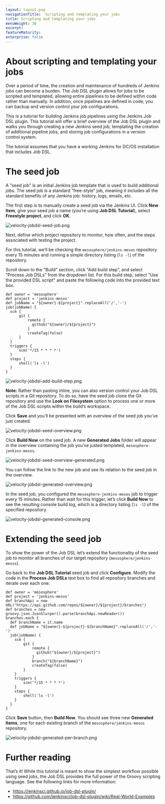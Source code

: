```yaml
---
layout: layout.pug
navigationTitle:  Scripting and templating your jobs
title: Scripting and templating your jobs
menuWeight: 30
excerpt:
featureMaturity:
enterprise: false
---
```

<h1>About scripting and templating your jobs</h1>

Over a period of time, the creation and maintenance of hundreds of Jenkins jobs can become a burden. The Job DSL plugin allows for jobs to be scripted and templated, allowing entire pipelines to be defined within code rather than manually. In addition, once pipelines are defined in code, you can backup and version control your job configurations.

This is a tutorial for building Jenkins job pipelines using the Jenkins Job DSL plugin. This tutorial will offer a brief overview of the Job DSL plugin and walks you through creating a new Jenkins seed job, templating the creation of additional pipeline jobs, and storing job configurations in a version control system.

The tutorial assumes that you have a working Jenkins for DC/OS installation that includes Job DSL.

<h1>The seed job</h1>

A "seed job" is an initial Jenkins job template that is used to build additional jobs. The seed job is a standard "free-style" job, meaning it includes all the standard benefits of any Jenkins job: history, logs, emails, etc.

The first step is to manually create a seed job via the Jenkins UI. Click <strong>New Item</strong>, give your seed job a name (you’re using <strong>Job DSL Tutorial</strong>), select <strong>Freestyle project</strong>, and click <strong>OK</strong>.

<img src="/services/jenkins/img/velocity-jobdsl-seed-job.png" alt="velocity-jobdsl-seed-job.png" />

Next, define which project repository to monitor, how often, and the steps associated with testing the project.

For this tutorial, we’ll be checking the <code>mesosphere/jenkins-mesos</code> repository every 15 minutes and running a simple directory listing (<code>ls -l</code>) of the repository.

Scroll down to the "Build" section, click "Add build step", and select "Process Job DSLs" from the dropdown list. For this build step, select "Use the provided DSL script" and paste the following code into the provided text box.

<pre><code>def owner = 'mesosphere'
def project = 'jenkins-mesos'
def jobName = "${owner}-${project}".replaceAll('/','-')
job(jobName) {
  scm {
      git {
          remote {
            github("${owner}/${project}")
          }
          createTag(false)
      }
  }
  triggers {
      scm('*/15 * * * *')
  }
  steps {
      shell('ls -l')
  }
}
</code></pre>

<img src="/services/jenkins/img/velocity-jobdsl-add-build-step.png" alt="velocity-jobdsl-add-build-step.png" />

<strong>Note:</strong> Rather than pasting inline, you can also version control your Job DSL scripts in a Git repository. To do so, have the seed job clone the Git repository and use the <strong>Look on Filesystem</strong> option to process one or more of the Job DSL scripts within the build’s workspace.

Click <strong>Save</strong> and you’ll be presented with an overview of the seed job you’ve just created.

<img src="/services/jenkins/img/velocity-jobdsl-seed-overview.png" alt="velocity-jobdsl-seed-overview.png" />

Click <strong>Build Now</strong> on the seed job. A new <strong>Generated Jobs</strong> folder will appear in the overview containing the job you’ve justed templated, <code>mesosphere-jenkins-mesos</code>.

<img src="/services/jenkins/img/velocity-jobdsl-seed-overview-generated.png" alt="velocity-jobdsl-seed-overview-generated.png" />

You can follow the link to the new job and see its relation to the seed job in the overview.

<img src="/services/jenkins/img/velocity-jobdsl-generated-overview.png" alt="velocity-jobdsl-generated-overview.png" />

In the seed job, you configured the <code>mesosphere-jenkins-mesos</code> job to trigger every 15 minutes. Rather than wait for this trigger, let’s click <strong>Build Now</strong> to see the resulting console build log, which is a directory listing (<code>ls -l</code>) of the specified repository.

<img src="/services/jenkins/img/velocity-jobdsl-generated-console.png" alt="velocity-jobdsl-generated-console.png" />

<h1>Extending the seed job</h1>

To show the power of the Job DSL let’s extend the functionality of the seed job to monitor all branches of our target repository (<code>mesosphere/jenkins-mesos</code>).

Go back to the <strong>Job DSL Tutorial</strong> seed job and click <strong>Configure</strong>. Modify the code in the <strong>Process Job DSLs</strong> text box to find all repository branches and iterate over each one:

<pre><code>def owner = 'mesosphere'
def project = 'jenkins-mesos'
def branchApi = new URL("https://api.github.com/repos/${owner}/${project}/branches")
def branches = new groovy.json.JsonSlurper().parse(branchApi.newReader())
branches.each {
  def branchName = it.name
  def jobName = "${owner}-${project}-${branchName}".replaceAll('/','-')
  job(jobName) {
    scm {
        git {
            remote {
              github("${owner}/${project}")
            }
            branch("${branchName}")
            createTag(false)
        }
    }
    triggers {
        scm('*/15 * * * *')
    }
    steps {
        shell('ls -l')
    }
  }
}
</code></pre>

Click <strong>Save</strong> button, then <strong>Build Now</strong>. You should see three new <strong>Generated Items</strong>, one for each existing branch of the <code>mesosphere/jenkins-mesos</code> repository.

<img src="/services/jenkins/img/velocity-jobdsl-generated-per-branch.png" alt="velocity-jobdsl-generated-per-branch.png" />

<h1>Further reading</h1>

That’s it! While this tutorial is meant to show the simplest workflow possible using seed jobs, the Job DSL provides the full power of the Groovy scripting language. See the following links for more information:

<ul>
<li><a href="https://jenkinsci.github.io/job-dsl-plugin/">https://jenkinsci.github.io/job-dsl-plugin/</a></li>
<li><a href="https://github.com/jenkinsci/job-dsl-plugin/wiki/Real-World-Examples">https://github.com/jenkinsci/job-dsl-plugin/wiki/Real-World-Examples</a></li>
</ul>
